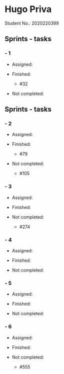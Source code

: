 # Hugo Priva	

Student No.: 2020220399

## Sprints - tasks

### - 1

* Assigned:
* Finished:
  * #32

* Not completed:
  

## Sprints - tasks

### - 2

* Assigned:
* Finished:
  * #79

* Not completed:
  * #105

### - 3

* Assigned:

* Finished:

* Not completed:
  * #274

### - 4

* Assigned:

* Finished:

* Not completed:
  
### - 5

* Assigned:

* Finished:

* Not completed:

### - 6

* Assigned:

* Finished:

* Not completed:
  * #555
